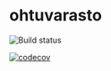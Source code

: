# ohtuvarasto

![Build status](https://github.com/RedFoxFinn/ohtuvarasto/workflows/CI/badge.svg)

[![codecov](https://codecov.io/gh/RedFoxFinn/ohtuvarasto/graph/badge.svg?token=UZKHN87LIQ)](https://codecov.io/gh/RedFoxFinn/ohtuvarasto)
